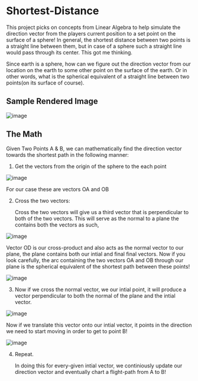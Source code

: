 # Shortest-Distance

This project picks on concepts from Linear Algebra to help simulate the direction vector from the players current position to a set point on the surface of a sphere! In general, the shortest distance between two points is a straight line between them, but in case of a sphere such a straight line would pass through its center. This got me thinking. 

Since earth is a sphere, how can we figure out the direction vector from our location on the earth to some other point on the surface of the earth. Or in other words, what is the spherical equivalent of a straight line between two points(on its surface of course). 

## Sample Rendered Image

![image](https://user-images.githubusercontent.com/70349501/172027322-71c2e3be-531e-40d5-8693-c7cbb76350e1.png)

## The Math 

Given Two Points A & B, we can mathematically find the direction vector towards the shortest path in the following manner: 

1. Get the vectors from the origin of the sphere to the each point 

![image](https://user-images.githubusercontent.com/70349501/172031762-174e76f3-21b0-44ff-8035-6f3b6fb31ef5.png)

   For our case these are vectors OA and OB 

2. Cross the two vectors: 

   Cross the two vectors will give us a third vector that is perpendicular to both of the two vectors. This will serve as the normal to a plane the contains both the      vectors as such, 

![image](https://user-images.githubusercontent.com/70349501/172031845-b72bd7eb-f41e-4631-a80f-d70b630110c2.png)

  Vector OD is our cross-product and also acts as the normal vector to our plane, the plane contains both our intial and final final vectors. Now if you look   carefully, the arc containing the two vectors OA and OB through our plane is the spherical equivalent of the shortest path between these points!

![image](https://user-images.githubusercontent.com/70349501/172031900-29048f3b-3bcb-48c0-a703-bfc1b285c50b.png)

3. Now if we cross the normal vector, we our intial point, it will produce a vector perpendicular to both the normal of the plane and the intial vector.

![image](https://user-images.githubusercontent.com/70349501/172031988-e9740030-b918-4c7a-83f1-f323b42763f1.png)

   Now if we translate this vector onto our intial vector, it points in the direction we need to start moving in order to get to point B! 
 
 ![image](https://user-images.githubusercontent.com/70349501/172032053-225157d4-ae7c-44cc-a968-5a717e206828.png)
 
 4. Repeat. 
 
    In doing this for every-given intial vector, we continiously update our direction vector and eventually chart a flight-path from A to B!
 
